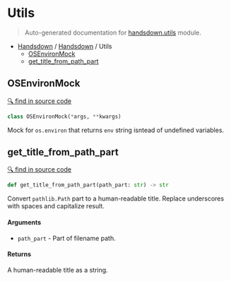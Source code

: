 # Utils

> Auto-generated documentation for [handsdown.utils](../handsdown/utils.py) module.

- [Handsdown](./README.md#handsdown) / [Handsdown](./handsdown_index.md#handsdown) / Utils
  - [OSEnvironMock](#osenvironmock)
  - [get\_title\_from\_path\_part](#get_title_from_path_part)

## OSEnvironMock

[🔍 find in source code](../handsdown/utils.py#L5)

```python
class OSEnvironMock(*args, **kwargs)
```

Mock for `os.environ` that returns `env` string isntead of undefined variables.

## get\_title\_from\_path\_part

[🔍 find in source code](../handsdown/utils.py#L14)

```python
def get_title_from_path_part(path_part: str) -> str
```

Convert `pathlib.Path` part to a human-readable title.
Replace underscores with spaces and capitalize result.

#### Arguments

- `path_part` - Part of filename path.

#### Returns

A human-readable title as a string.

